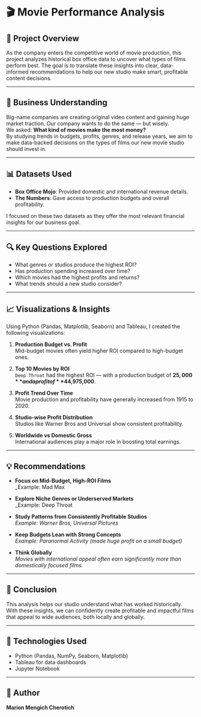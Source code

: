 # 🎬 Movie Performance Analysis

## 📌 Project Overview

As the company enters the competitive world of movie production, this project analyzes historical box office data to uncover what types of films perform best. The goal is to translate these insights into clear, data-informed recommendations to help our new studio make smart, profitable content decisions.

---

## 🧠 Business Understanding

Big-name companies are creating original video content and gaining huge market traction. Our company wants to do the same — but wisely.  
We asked: **What kind of movies make the most money?**  
By studying trends in budgets, profits, genres, and release years, we aim to make data-backed decisions on the types of films our new movie studio should invest in.

---

## 📊 Datasets Used

- **Box Office Mojo**: Provided domestic and international revenue details.  
- **The Numbers**: Gave access to production budgets and overall profitability.

I focused on these two datasets as they offer the most relevant financial insights for our business goal.

---

## 🔍 Key Questions Explored

- What genres or studios produce the highest ROI?
- Has production spending increased over time?
- Which movies had the highest profits and returns?
- What trends should a new studio consider?

---

## 📈 Visualizations & Insights

Using Python (Pandas, Matplotlib, Seaborn) and Tableau, I created the following visualizations:

1. **Production Budget vs. Profit**  
   Mid-budget movies often yield higher ROI compared to high-budget ones.

2. **Top 10 Movies by ROI**  
   `Deep Throat` had the highest ROI — with a production budget of **$25,000** and a profit of **$44,975,000**.

3. **Profit Trend Over Time**  
   Movie production and profitability have generally increased from 1915 to 2020.

4. **Studio-wise Profit Distribution**  
   Studios like Warner Bros and Universal show consistent profitability.

5. **Worldwide vs Domestic Gross**  
   International audiences play a major role in boosting total earnings.

---

## 💡 Recommendations

- **Focus on Mid-Budget, High-ROI Films**  
  _Example: Mad Max

- **Explore Niche Genres or Underserved Markets**  
  _Example: Deep Throat 

- **Study Patterns from Consistently Profitable Studios**  
  _Example: Warner Bros, Universal Pictures_

- **Keep Budgets Lean with Strong Concepts**  
  _Example: Paranormal Activity (made huge profit on a small budget)_

- **Think Globally**  
  _Movies with international appeal often earn significantly more than domestically focused films._

---

## 🏁 Conclusion

This analysis helps our studio understand what has worked historically. With these insights, we can confidently create profitable and impactful films that appeal to wide audiences, both locally and globally.

---

## 🚀 Technologies Used

- Python (Pandas, NumPy, Seaborn, Matplotlib)
- Tableau for data dashboards
- Jupyter Notebook

---

## 🙌 Author

**Marion Mengich Cherotich**  

